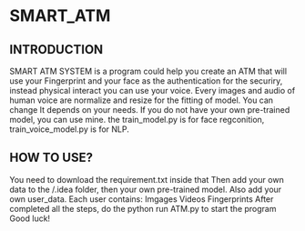 # SMART_ATM
## INTRODUCTION
SMART ATM SYSTEM is a program could help you create an ATM that will use your Fingerprint and your face as the authentication for the securiry, instead physical interact you can use your voice. Every images and audio of human voice are normalize and resize for the fitting of model. You can change It depends on your needs.
If you do not have your own pre-trained model, you can use mine. the train_model.py is for face regconition, train_voice_model.py is for NLP.
## HOW TO USE?
You need to download the requirement.txt inside that
Then add your own data to the /.idea folder, then your own pre-trained model.
Also add your own user_data.
Each user contains:
  Imgages
  Videos
  Fingerprints
After completed all the steps, do the python run ATM.py to start the program
Good luck!
